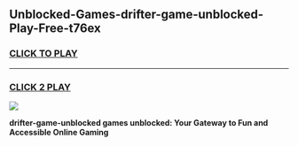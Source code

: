 
## Unblocked-Games-drifter-game-unblocked-Play-Free-t76ex
<h3>
<a href="https://premium76.site?title=drifter-game-unblocked&ref=22A">CLICK TO PLAY</a></h3>
<hr>

<h3>
<a href="https://premium76.site?title=drifter-game-unblocked&ref=22A">CLICK 2 PLAY</a>
  
</h3>

<a href="https://premium76.site?title=drifter-game-unblocked&ref=22A"><img src="https://clearcache.store/games.png"></a>


**drifter-game-unblocked games unblocked: Your Gateway to Fun and Accessible Online Gaming**
